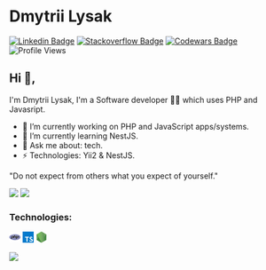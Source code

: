 # Dmytrii Lysak
[![Linkedin Badge](https://img.shields.io/badge/-LinkedIn-blue?style=flat-square&logo=Linkedin&logoColor=white&link=https://www.linkedin.com/in/dmytrii-lysak/)](https://www.linkedin.com/in/dmytrii-lysak/)
[![Stackoverflow Badge](https://img.shields.io/badge/Stackoverflow-4CA143?style=flat-square&logo=Stackoverflow&logoColor=white&link=https://stackoverflow.com/users/2406903/lysak/)](https://stackoverflow.com/users/2406903/lysak/)
[![Codewars Badge](https://www.codewars.com/users/Lysak/badges/micro/)](https://www.codewars.com/users/Lysak/badges/micro/)
![Profile Views](https://komarev.com/ghpvc/?username=Lysak&color=green)

## Hi 👋,
I'm Dmytrii Lysak, I'm a Software developer 👨‍💻 which uses PHP and Javasript.

- 🔭 I’m currently working on PHP and JavaScript apps/systems.
- 🌱 I’m currently learning NestJS.
- 💬 Ask me about: tech.
- ⚡ Technologies: Yii2 & NestJS.

"Do not expect from others what you expect of yourself."

<p align="justify">
  <img
      height="150"
      src="https://github-readme-stats.vercel.app/api?username=Lysak&count_private=true&show_icons=true&custom_title=Github%20Status&show=issues&theme=radical"
    />
  <img
      height="150"
      src="https://github-readme-stats.vercel.app/api/top-langs/?username=Lysak&layout=compact&theme=radical" />
</p>

### Technologies:
<code><img height="20" src="https://raw.githubusercontent.com/github/explore/80688e429a7d4ef2fca1e82350fe8e3517d3494d/topics/php/php.png"></code>
<code><img height="20" src="https://raw.githubusercontent.com/github/explore/80688e429a7d4ef2fca1e82350fe8e3517d3494d/topics/typescript/typescript.png"></code>
<code><img height="20" src="https://raw.githubusercontent.com/github/explore/80688e429a7d4ef2fca1e82350fe8e3517d3494d/topics/nodejs/nodejs.png"></code>

![](https://hit.yhype.me/github/profile?user_id=4108154)

